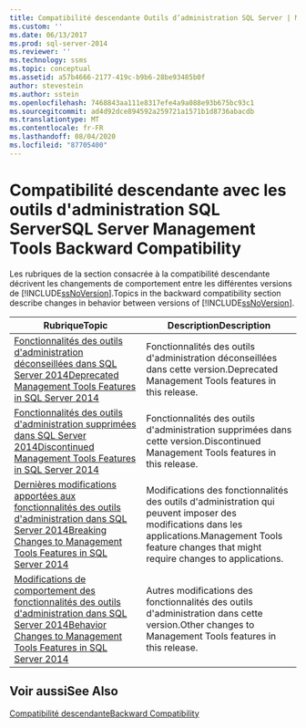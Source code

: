 ```yaml
---
title: Compatibilité descendante Outils d’administration SQL Server | Microsoft Docs
ms.custom: ''
ms.date: 06/13/2017
ms.prod: sql-server-2014
ms.reviewer: ''
ms.technology: ssms
ms.topic: conceptual
ms.assetid: a57b4666-2177-419c-b9b6-28be93485b0f
author: stevestein
ms.author: sstein
ms.openlocfilehash: 7468843aa111e8317efe4a9a088e93b675bc93c1
ms.sourcegitcommit: ad4d92dce894592a259721a1571b1d8736abacdb
ms.translationtype: MT
ms.contentlocale: fr-FR
ms.lasthandoff: 08/04/2020
ms.locfileid: "87705400"
---
```

# <a name="sql-server-management-tools-backward-compatibility"></a><span data-ttu-id="284d2-102">Compatibilité descendante avec les outils d'administration SQL Server</span><span class="sxs-lookup"><span data-stu-id="284d2-102">SQL Server Management Tools Backward Compatibility</span></span>
  <span data-ttu-id="284d2-103">Les rubriques de la section consacrée à la compatibilité descendante décrivent les changements de comportement entre les différentes versions de [!INCLUDE[ssNoVersion](../includes/ssnoversion-md.md)].</span><span class="sxs-lookup"><span data-stu-id="284d2-103">Topics in the backward compatibility section describe changes in behavior between versions of [!INCLUDE[ssNoVersion](../includes/ssnoversion-md.md)].</span></span>  
  
|<span data-ttu-id="284d2-104">**Rubrique**</span><span class="sxs-lookup"><span data-stu-id="284d2-104">**Topic**</span></span>|<span data-ttu-id="284d2-105">**Description**</span><span class="sxs-lookup"><span data-stu-id="284d2-105">**Description**</span></span>|  
|---------------|---------------------|  
|[<span data-ttu-id="284d2-106">Fonctionnalités des outils d'administration déconseillées dans SQL Server 2014</span><span class="sxs-lookup"><span data-stu-id="284d2-106">Deprecated Management Tools Features in SQL Server 2014</span></span>](../../2014/database-engine/deprecated-management-tools-features-in-sql-server-2014.md)|<span data-ttu-id="284d2-107">Fonctionnalités des outils d'administration déconseillées dans cette version.</span><span class="sxs-lookup"><span data-stu-id="284d2-107">Deprecated Management Tools features in this release.</span></span>|  
|[<span data-ttu-id="284d2-108">Fonctionnalités des outils d'administration supprimées dans SQL Server 2014</span><span class="sxs-lookup"><span data-stu-id="284d2-108">Discontinued Management Tools Features in SQL Server 2014</span></span>](../../2014/database-engine/discontinued-management-tools-features-in-sql-server-2014.md)|<span data-ttu-id="284d2-109">Fonctionnalités des outils d'administration supprimées dans cette version.</span><span class="sxs-lookup"><span data-stu-id="284d2-109">Discontinued Management Tools features in this release.</span></span>|  
|[<span data-ttu-id="284d2-110">Dernières modifications apportées aux fonctionnalités des outils d'administration dans SQL Server 2014</span><span class="sxs-lookup"><span data-stu-id="284d2-110">Breaking Changes to Management Tools Features in SQL Server 2014</span></span>](../../2014/database-engine/breaking-changes-to-management-tools-features-in-sql-server-2014.md)|<span data-ttu-id="284d2-111">Modifications des fonctionnalités des outils d'administration qui peuvent imposer des modifications dans les applications.</span><span class="sxs-lookup"><span data-stu-id="284d2-111">Management Tools feature changes that might require changes to applications.</span></span>|  
|[<span data-ttu-id="284d2-112">Modifications de comportement des fonctionnalités des outils d'administration dans SQL Server 2014</span><span class="sxs-lookup"><span data-stu-id="284d2-112">Behavior Changes to Management Tools Features in SQL Server 2014</span></span>](../../2014/database-engine/behavior-changes-to-management-tools-features-in-sql-server-2014.md)|<span data-ttu-id="284d2-113">Autres modifications des fonctionnalités des outils d'administration dans cette version.</span><span class="sxs-lookup"><span data-stu-id="284d2-113">Other changes to Management Tools features in this release.</span></span>|  
  
## <a name="see-also"></a><span data-ttu-id="284d2-114">Voir aussi</span><span class="sxs-lookup"><span data-stu-id="284d2-114">See Also</span></span>  
 [<span data-ttu-id="284d2-115">Compatibilité descendante</span><span class="sxs-lookup"><span data-stu-id="284d2-115">Backward Compatibility</span></span>](../../2014/getting-started/backward-compatibility.md)  
  
  
